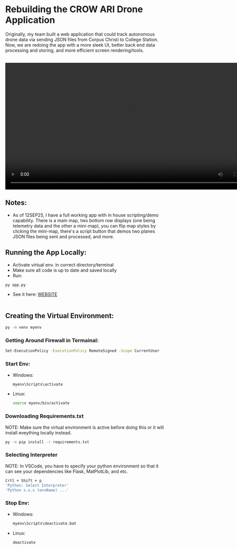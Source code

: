 # Rebuilding the CROW ARI Drone Application
Originally, my team built a web application that could track autonomous drone data via sending
JSON files from Corpus Christi to College Station. Now, we are redoing the app with a more
sleek UI, better back end data processing and storing, and more efficient screen rendering/tools.
<br><br>

<video src="demos/demo12SEP2025.mp4" width="800" height="400" controls></video>

## Notes:
- As of 12SEP25, I have a full working app with in house scripting/demo capability. There is a main map,
two bottom row displays (one being telemetry data and the other a mini-map), you can flip map styles
by clicking the mini-map, there's a script button that demos two planes JSON files being sent and processed,
and more.

## Running the App Locally:
- Activate virtual env. in correct directory/terminal
- Make sure all code is up to date and saved locally
- Run:
```sh
py app.py
```
- See it here: [WEBSITE](http://127.0.0.1:5000)
<br><br>


## Creating the Virtual Environment:
```sh
py -m venv myenv
```

### Getting Around Firewall in Termainal:
```sh
Set-ExecutionPolicy -ExecutionPolicy RemoteSigned -Scope CurrentUser
```

### Start Env:
- Windows:
    ```sh
    myenv\Scripts\activate
    ```
- Linux:
    ```sh
    source myenv/bin/activate
    ```

### Downloading Requirements.txt
NOTE: Make sure the virtual environment is active before doing this or it
will install eveything locally instead.
```sh
py -m pip install -r requirements.txt
```

### Selecting Interpreter
NOTE: In VSCode, you have to specify your python environment so that it can see your
dependencies like Flask, MatPlotLib, and etc.
```sh
Crtl + Shift + p
'Python: Select Interpreter'
'Python x.x.x (envName) ...'
```

### Stop Env:
- Windows:
    ```sh
    myenv\Scripts\deactivate.bat
    ```
- Linux:
    ```sh
    deactivate
    ```